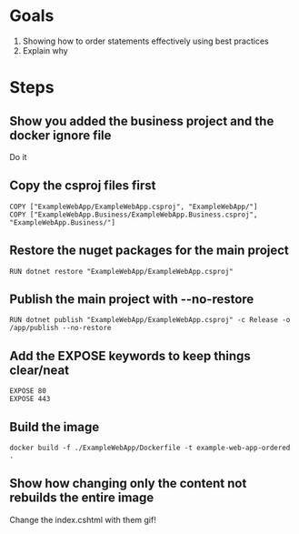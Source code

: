 # Goals
1) Showing how to order statements effectively using best practices
2) Explain why

# Steps

## Show you added the business project and the docker ignore file
Do it

## Copy the csproj files first
```
COPY ["ExampleWebApp/ExampleWebApp.csproj", "ExampleWebApp/"]
COPY ["ExampleWebApp.Business/ExampleWebApp.Business.csproj", "ExampleWebApp.Business/"]
```

## Restore the nuget packages for the main project
```
RUN dotnet restore "ExampleWebApp/ExampleWebApp.csproj"
```

## Publish the main project with --no-restore
```
RUN dotnet publish "ExampleWebApp/ExampleWebApp.csproj" -c Release -o /app/publish --no-restore
```

## Add the EXPOSE keywords to keep things clear/neat
```
EXPOSE 80
EXPOSE 443
```

## Build the image
```
docker build -f ./ExampleWebApp/Dockerfile -t example-web-app-ordered .
```

## Show how changing only the content not rebuilds the entire image
Change the index.cshtml with them gif!
